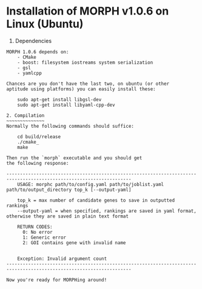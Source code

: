 Installation of MORPH v1.0.6 on Linux (Ubuntu)
==============================================
1. Dependencies 
~~~~~~~~~~~~~~~
MORPH 1.0.6 depends on:
	- CMake
	- boost: filesystem iostreams system serialization
	- gsl
	- yamlcpp

Chances are you don't have the last two, on ubuntu (or other 
aptitude using platforms) you can easily install these:

	sudo apt-get install libgsl-dev
	sudo apt-get install libyaml-cpp-dev

2. Compilation
~~~~~~~~~~~~~~
Normally the following commands should suffice:

	cd build/release
	./cmake_
	make

Then run the `morph` executable and you should get
the following response:

--------------------------------------------------------------------------------------------------------------------
	USAGE: morphc path/to/config.yaml path/to/joblist.yaml path/to/output_directory top_k [--output-yaml]

	top_k = max number of candidate genes to save in outputted rankings
	--output-yaml = when specified, rankings are saved in yaml format, otherwise they are saved in plain text format

	RETURN CODES:
	  0: No error
	  1: Generic error
	  2: GOI contains gene with invalid name


	Exception: Invalid argument count
--------------------------------------------------------------------------------------------------------------------

Now you're ready for MORPHing around!



